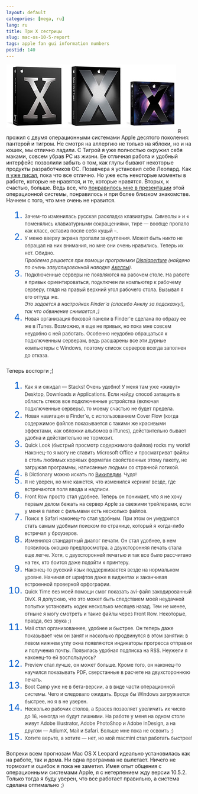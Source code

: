 ```yaml
---
layout: default
categories: [mega, ru]
lang: ru
title: Три Х сестрицы
slug: mac-os-10-5-report
tags: apple fan gui information numbers 
postid: 140
---
```

<img src='/o_O/mac-os-10-5-report/threesisters.jpg' alt='Три сестрицы' width="460" height="171" style="padding-bottom: 15px;" />
Я прожил с двумя операционными системами Apple десятого поколения: пантерой и тигром. Не смотря на аллергию не только на яблоки, но и на кошек, мы отлично ладили. С Тигрой я уже полностью окружил себя маками, совсем убрав РС из жизни. Ее отличная работа и удобный интерфейс позволили забыть о том, как глупы бывают некоторые продукты разработчиков ОС. Позавчера я установил себе Леопард. Как <a href="/mega/2007/10/29/back2kiev/">я&nbsp;уже писал</a>, пока что все отлично. Но уже есть некоторые моменты в работе, которые не нравятся, и те, которые нравятся. Вторых, к счастью, больше. Ведь все, что <a href="/mega/2007/10/24/mac-os-x-leopard/">понравилось мне в презентации</a> этой операционной системы, понравилось и при более близком знакомстве.
<!--more-->
Начнем с того, что мне очень не нравится.
<ol style="font-size: 24px; color: #005bcd; margin-left: 50px; padding-left: 0; line-height: 70%;">
<li><span style="font-size: 13px; color: #333;">Зачем-то изменилась русская раскладка клавиатуры. Символы » и « поменялись клавиатурными сокращениями, тире — вообще пропало как класс, оставив после себя куцый –.</span></li>
<li><span style="font-size: 13px; color: #333;">У меню вверху экрана пропали закругления. Может быть никто не обращал на них внимания, но мне они очень нравились. Теперь их нет. Обидно.<br /><i>Проблема решается при помощи программки <a href="http://www.manytricks.com/displaperture/">Displaperture</a> (найдено по очень завуалированной наводке <a href="http://cssing.org.ua">Акеллы</a>).</i></span></li>
<li><span style="font-size: 13px; color: #333;">Подключенные серверы не появляются на рабочем столе. На работе я привык ориентироваться, подключен ли компьютер к рабочему серверу, глядя на правый верхний угол рабочего стола. Вызывал я его оттуда же.<br /><i>Это задается в настройках Finder`a (спасибо Анклу за подсказку!), так что обвинение снимается ;)</i></span></li>
<li><span style="font-size: 13px; color: #333;">Новая организация боковой панели в Finder`е сделана по образу ее же в iTunes. Возможно, я еще не привык, но пока мне совсем неудобно с ней работать. Особенно неудобно обращаться к подключенным серверам, ведь расшарены все эти дурные компьютеры с Windows, поэтому список серверов всегда заполнен до отказа.</span></li>
</ol>
Теперь восторги ;)
<ol style="font-size: 24px; color: #005bcd; margin-left: 50px; padding-left: 0; line-height: 70%;">
<li><span style="font-size: 13px; color: #333;">Как я и ожидал — Stacks! Очень удобно! У меня там уже «живут» Desktop, Downloads и Applications. Если найду способ затащить в область стеков все подключенные устройства (включая подключенные серверы), то моему счастью не будет предела.</span></li>
<li><span style="font-size: 13px; color: #333;">Новая навигация в Finder`е, с использованием Cover Flow (когда содержимое файлов показывается с такими же красивыми эффектами, как обложки альбомов в iTunes), действительно бывает удобна и действительно не тормозит.</span></li>
<li><span style="font-size: 13px; color: #333;">Quick Look (быстрый просмотр содержимого файлов) rocks my world! Наконец-то я могу не ставить Microsoft Office и просматриват файлы в столь любимых корявых форматах свойственных этому пакету, не загружая программы, написанные людьми со странной логикой.</span></li>
<li><span style="font-size: 13px; color: #333;">В Dictionary можно искать по <a href="http://wikipedia.org/">Википедии</a>. Чудо!</span></li>
<li><span style="font-size: 13px; color: #333;">Я не уверен, но мне кажется, что изменился кернинг везде, где встречаются поля ввода и надписи.</span></li>
<li><span style="font-size: 13px; color: #333;">Front Row просто стал удобнее. Теперь он понимает, что я не хочу первым делом бежать на сервер Apple за свежими трейлерами, если у меня в папке с фильмами есть несколько файлов.</span></li>
<li><span style="font-size: 13px; color: #333;">Поиск в Safari наконец-то стал удобным. При этом он умудрился стать самым удобным поиском по странице, который я когда-либо встречал у броузеров.</span></li>
<li><span style="font-size: 13px; color: #333;">Изменился стандартный диалог печати. Он стал удобнее, в нем появилось окошко предпросмотра, а двухсторонняя печать стала еще легче. Хотя, с двухсторонней печатью и так все было рассчитано на тех, кто боится даже подойти к принтеру.</span></li>
<li><span style="font-size: 13px; color: #333;">Наконец-то русский язык поддерживается везде на нормальном уровне. Начиная от шрифтов даже в виджетах и заканчивая встроенной проверкой орфографии.</span></li>
<li><span style="font-size: 13px; color: #333;">Quick Time без моей помощи смог показать avi-файл закодированный DivX. Я допускаю, что это может быть следствием моей неудачной попытки установить кодек несколько месяцев назад. Тем не менее, отныне я могу смотреть и такие файлы через Front Row. Некоторые, правда, без звука ;)</span></li>
<li><span style="font-size: 13px; color: #333;">Mail стал организованнее, удобнее и быстрее. Он теперь даже показывает чем он занят и насколько продвинулся в этом занятии: в левом нижнем углу окна появляются  индикаторы прогресса отправки и получения почты. Появилась удобная подписка на RSS.  Неужели я наконец-то ей воспользуюсь?</span></li>
<li><span style="font-size: 13px; color: #333;">Preview стал лучше, он может больше. Кроме того, он наконец-то научился показывать PDF, сверстанные в расчете на двухстороннюю печать.</span></li>
<li><span style="font-size: 13px; color: #333;">Boot Camp уже не в бета-версии, а в виде части операционной системы. Чего и следовало ожидать. Вроде бы Windows загружается быстрее, но я в не уверен.</span></li>
<li><span style="font-size: 13px; color: #333;">Несколько рабочих столов, а Spaces позволяет увеличить их число до 16, никогда не будут лишними. На работе у меня на одном столе живут Adobe Illustrator, Adobe PhotoShop и Adobe InDesign, а на другом — AdiumX, Mail и Safari. Больше мне пока не освоить ;)</span></li>
<li><span style="font-size: 13px; color: #333;">Хотите верьте, а хотите — нет, но мой macmini стал работать быстрее!</span></li>
</ol>
Вопреки всем прогнозам Mac OS X Leopard идеально установилась как на работе, так и дома. Ни одна программа не вылетает. Ничего не тормозит и ошибок я пока не заметил. Имея опыт общения с операционными системами Apple, я с нетерпением жду версии 10.5.2. Только тогда я буду уверен, что все работает правильно, а система сделана оптимально ;)